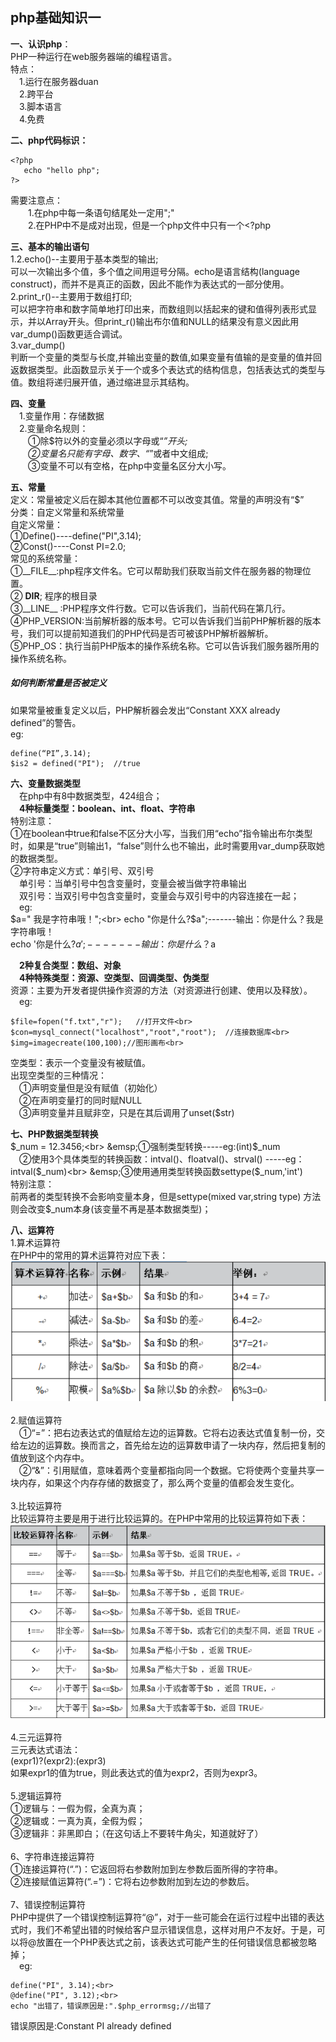 ## php基础知识一
**一、认识php**：<br>
PHP一种运行在web服务器端的编程语言。<br>
特点：<br>
&emsp;1.运行在服务器duan<br>
&emsp;2.跨平台<br>
&emsp;3.脚本语言<br>
&emsp;4.免费<br>

**二、php代码标识：**<br>
```
<?php
   echo "hello php";
?>
```
需要注意点：<br>
&emsp;&emsp;1.在php中每一条语句结尾处一定用";"<br>
&emsp;&emsp;2.在PHP中<?php ?>不是成对出现，但是一个php文件中只有一个<?php

**三、基本的输出语句**<br>
1.2.echo()--主要用于基本类型的输出;<br>
可以一次输出多个值，多个值之间用逗号分隔。echo是语言结构(language construct)，而并不是真正的函数，因此不能作为表达式的一部分使用。<br>
2.print_r()--主要用于数组打印;<br>
可以把字符串和数字简单地打印出来，而数组则以括起来的键和值得列表形式显示，并以Array开头。但print_r()输出布尔值和NULL的结果没有意义因此用var_dump()函数更适合调试。<br>
3.var_dump()<br>
判断一个变量的类型与长度,并输出变量的数值,如果变量有值输的是变量的值并回返数据类型。此函数显示关于一个或多个表达式的结构信息，包括表达式的类型与值。数组将递归展开值，通过缩进显示其结构。<br>

**四、变量**<br>
&emsp;1.变量作用：存储数据<br>
&emsp;2.变量命名规则：<br>
&emsp;&emsp;①除$符以外的变量必须以字母或“_”开头;<br>
&emsp;&emsp;②变量名只能有字母、数字、“_”或者中文组成;<br>
&emsp;&emsp;③变量不可以有空格，在php中变量名区分大小写。<br>

**五、常量**<br>
定义：常量被定义后在脚本其他位置都不可以改变其值。常量的声明没有“$”<br>
分类：自定义常量和系统常量<br>
自定义常量：<br>
①Define()----define("PI",3.14);<br>
②Const()----Const PI=2.0;<br>
常见的系统常量：<br>
①__FILE__:php程序文件名。它可以帮助我们获取当前文件在服务器的物理位置。<br>
② __DIR__; 程序的根目录<br>
③__LINE__ :PHP程序文件行数。它可以告诉我们，当前代码在第几行。<br>
④PHP_VERSION:当前解析器的版本号。它可以告诉我们当前PHP解析器的版本号，我们可以提前知道我们的PHP代码是否可被该PHP解析器解析。<br>
⑤PHP_OS：执行当前PHP版本的操作系统名称。它可以告诉我们服务器所用的操作系统名称。<br>
<h5>如何判断常量是否被定义</h5>
如果常量被重复定义以后，PHP解析器会发出“Constant XXX already defined”的警告。<br>
eg:

```
define(“PI”,3.14);
$is2 = defined("PI");  //true

```
**六、变量数据类型**<br>
&emsp;在php中有8中数据类型，424组合；<br>
&emsp;**4种标量类型：boolean、int、float、字符串**<br>
特别注意：<br>
①在boolean中true和false不区分大小写，当我们用“echo”指令输出布尔类型时，如果是“true”则输出1，“false”则什么也不输出，此时需要用var_dump获取她的数据类型。<br>
②字符串定义方式：单引号、双引号<br>
&emsp;单引号：当单引号中包含变量时，变量会被当做字符串输出<br>
&emsp;双引号：当双引号中包含变量时，变量会与双引号中的内容连接在一起；<br>
&emsp;eg:<br>
$a=" 我是字符串哦！";<br>
echo "你是什么?$a";-------输出：你是什么？我是字符串哦！<br>
echo '你是什么?$a';-------输出：你是什么？$a<br>

&emsp;**2种复合类型：数组、对象**<br>
&emsp;**4种特殊类型：资源、空类型、回调类型、伪类型**<br>
资源：主要为开发者提供操作资源的方法（对资源进行创建、使用以及释放）。<br>
&emsp;eg:<br>
```
$file=fopen("f.txt","r");   //打开文件<br>
$con=mysql_connect("localhost","root","root");  //连接数据库<br>
$img=imagecreate(100,100);//图形画布<br>
```
空类型：表示一个变量没有被赋值。<br>
出现空类型的三种情况：<br>
&emsp;①声明变量但是没有赋值（初始化）<br>
&emsp;②在声明变量打的同时赋NULL<br>
&emsp;③声明变量并且赋非空，只是在其后调用了unset($str)<br>

**七、PHP数据类型转换**<br>
$_num = 12.3456;<br>
&emsp;①强制类型转换-----eg:(int)$_num<br>
&emsp;②使用3个具体类型的转换函数：intval()、floatval()、strval() -----eg：intval($_num)<br>
&emsp;③使用通用类型转换函数settype($_num,'int') <br>
特别注意：<br>
前两者的类型转换不会影响变量本身，但是settype(mixed var,string type) 方法则会改变$_num本身(该变量不再是基本数据类型)；<br>

**八、运算符**<br>
1.算术运算符<br>
在PHP中的常用的算术运算符对应下表：<br>
![](https://github.com/shinanye/imgReposity/blob/master/arithmetic.png)<br>
<br>
2.赋值运算符<br>
&emsp;①“=”：把右边表达式的值赋给左边的运算数。它将右边表达式值复制一份，交给左边的运算数。换而言之，首先给左边的运算数申请了一块内存，然后把复制的值放到这个内存中。<br>
&emsp;②“&”：引用赋值，意味着两个变量都指向同一个数据。它将使两个变量共享一块内存，如果这个内存存储的数据变了，那么两个变量的值都会发生变化。<br>
<br>
3.比较运算符<br>
比较运算符主要是用于进行比较运算的。在PHP中常用的比较运算符如下表：
![](https://github.com/shinanye/imgReposity/blob/master/compare.png)<br>
<br>
4.三元运算符<br>
三元表达式语法：<br>
(expr1)?(expr2):(expr3)<br>
如果expr1的值为true，则此表达式的值为expr2，否则为expr3。<br>
<br>
5.逻辑运算符<br>
①逻辑与：一假为假，全真为真；<br>
②逻辑或：一真为真，全假为假；<br>
③逻辑非：非黑即白；（在这句话上不要转牛角尖，知道就好了）<br>
<br>
6、字符串连接运算符<br>
①连接运算符(“.”)：它返回将右参数附加到左参数后面所得的字符串。<br>
②连接赋值运算符(“.=”)：它将右边参数附加到左边的参数后。<br>
<br>
7、错误控制运算符<br>
PHP中提供了一个错误控制运算符“@”，对于一些可能会在运行过程中出错的表达式时，我们不希望出错的时候给客户显示错误信息，这样对用户不友好。于是，可以将@放置在一个PHP表达式之前，该表达式可能产生的任何错误信息都被忽略掉；<br>
&emsp;eg:<br>
```
define("PI", 3.14);<br>
@define("PI", 3.12);<br>
echo "出错了，错误原因是:".$php_errormsg;//出错了
```
错误原因是:Constant PI already defined<br>
    

